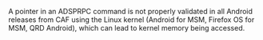 A pointer in an ADSPRPC command is not properly validated in all Android releases from CAF using the Linux kernel (Android for MSM, Firefox OS for MSM, QRD Android), which can lead to kernel memory being accessed.